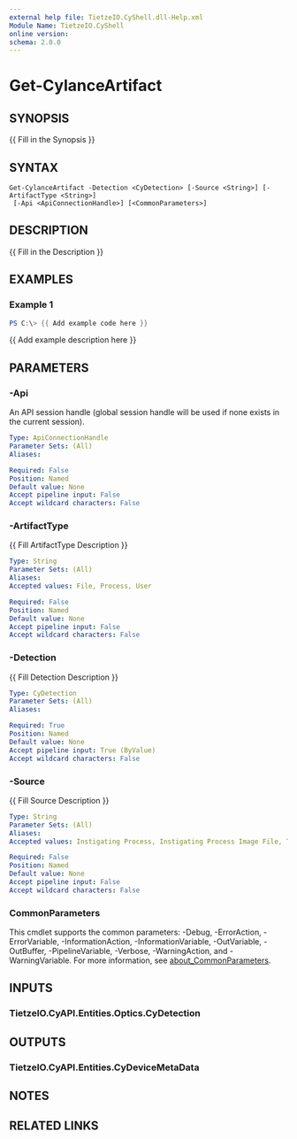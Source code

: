 ```yaml
---
external help file: TietzeIO.CyShell.dll-Help.xml
Module Name: TietzeIO.CyShell
online version:
schema: 2.0.0
---
```


# Get-CylanceArtifact

## SYNOPSIS
{{ Fill in the Synopsis }}

## SYNTAX

```
Get-CylanceArtifact -Detection <CyDetection> [-Source <String>] [-ArtifactType <String>]
 [-Api <ApiConnectionHandle>] [<CommonParameters>]
```

## DESCRIPTION
{{ Fill in the Description }}

## EXAMPLES

### Example 1
```powershell
PS C:\> {{ Add example code here }}
```

{{ Add example description here }}

## PARAMETERS

### -Api
An API session handle (global session handle will be used if none exists in the current session).

```yaml
Type: ApiConnectionHandle
Parameter Sets: (All)
Aliases:

Required: False
Position: Named
Default value: None
Accept pipeline input: False
Accept wildcard characters: False
```

### -ArtifactType
{{ Fill ArtifactType Description }}

```yaml
Type: String
Parameter Sets: (All)
Aliases:
Accepted values: File, Process, User

Required: False
Position: Named
Default value: None
Accept pipeline input: False
Accept wildcard characters: False
```

### -Detection
{{ Fill Detection Description }}

```yaml
Type: CyDetection
Parameter Sets: (All)
Aliases:

Required: True
Position: Named
Default value: None
Accept pipeline input: True (ByValue)
Accept wildcard characters: False
```

### -Source
{{ Fill Source Description }}

```yaml
Type: String
Parameter Sets: (All)
Aliases:
Accepted values: Instigating Process, Instigating Process Image File, Target Process, Target Process Image File, Instigating Process Owner, Target Process Owner, Target File

Required: False
Position: Named
Default value: None
Accept pipeline input: False
Accept wildcard characters: False
```

### CommonParameters
This cmdlet supports the common parameters: -Debug, -ErrorAction, -ErrorVariable, -InformationAction, -InformationVariable, -OutVariable, -OutBuffer, -PipelineVariable, -Verbose, -WarningAction, and -WarningVariable. For more information, see [about_CommonParameters](http://go.microsoft.com/fwlink/?LinkID=113216).

## INPUTS

### TietzeIO.CyAPI.Entities.Optics.CyDetection

## OUTPUTS

### TietzeIO.CyAPI.Entities.CyDeviceMetaData

## NOTES

## RELATED LINKS
